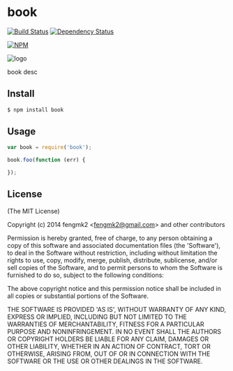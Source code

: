 book
=======

[![Build Status](https://secure.travis-ci.org/node-modules/book.png)](http://travis-ci.org/node-modules/book)
[![Dependency Status](https://gemnasium.com/node-modules/book.png)](https://gemnasium.com/node-modules/book)

[![NPM](https://nodei.co/npm/book.png?downloads=true&stars=true)](https://nodei.co/npm/book/)

![logo](https://raw.github.com/node-modules/book/master/logo.png)

book desc

## Install

```bash
$ npm install book
```

## Usage

```js
var book = require('book');

book.foo(function (err) {

});
```

## License

(The MIT License)

Copyright (c) 2014 fengmk2 &lt;fengmk2@gmail.com&gt; and other contributors

Permission is hereby granted, free of charge, to any person obtaining
a copy of this software and associated documentation files (the
'Software'), to deal in the Software without restriction, including
without limitation the rights to use, copy, modify, merge, publish,
distribute, sublicense, and/or sell copies of the Software, and to
permit persons to whom the Software is furnished to do so, subject to
the following conditions:

The above copyright notice and this permission notice shall be
included in all copies or substantial portions of the Software.

THE SOFTWARE IS PROVIDED 'AS IS', WITHOUT WARRANTY OF ANY KIND,
EXPRESS OR IMPLIED, INCLUDING BUT NOT LIMITED TO THE WARRANTIES OF
MERCHANTABILITY, FITNESS FOR A PARTICULAR PURPOSE AND NONINFRINGEMENT.
IN NO EVENT SHALL THE AUTHORS OR COPYRIGHT HOLDERS BE LIABLE FOR ANY
CLAIM, DAMAGES OR OTHER LIABILITY, WHETHER IN AN ACTION OF CONTRACT,
TORT OR OTHERWISE, ARISING FROM, OUT OF OR IN CONNECTION WITH THE
SOFTWARE OR THE USE OR OTHER DEALINGS IN THE SOFTWARE.
